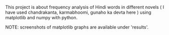 This project is about frequency analysis of Hindi words in different novels ( I have used chandrakanta, karmabhoomi, gunaho ka devta here ) using matplotlib and numpy with python.

NOTE: screenshots of matplotlib graphs are available under 'results'.
